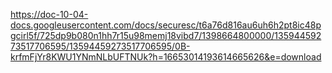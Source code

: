 https://doc-10-04-docs.googleusercontent.com/docs/securesc/t6a76d816au6uh6h2pt8ic48pgcirl5f/725dp9b080n1hh7r15u98memj18vibd7/1398664800000/13594459273517706595/13594459273517706595/0B-krfmFjYr8KWU1YNmNLbUFTNUk?h=16653014193614665626&e=download

